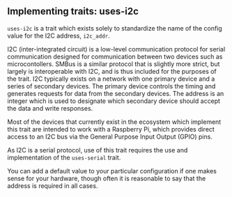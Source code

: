## Implementing traits: uses-i2c

`uses-i2c` is a trait which exists solely to standardize the name of the
config value for the I2C address, `i2c_addr`.

I2C (inter-integrated circuit) is a low-level communication protocol for
serial communication designed for communication between two devices such
as microcontollers. SMBus is a similar protocol that is
slightly more strict, but largely is interoperable with I2C, and is thus
included for the purposes of the trait. I2C typically exists on a
network with one primary device and a series of secondary devices. The
primary device controls the timing and generates requests for data from
the secondary devices. The address is an integer which is used to
designate which secondary device should accept the data and write
responses.

Most of the devices that currently exist in the ecosystem which
implement this trait are intended to work with a Raspberry Pi, which
provides direct access to an I2C bus via the General Purpose Input
Output (GPIO) pins.

As I2C is a serial protocol, use of this trait requires the use and
implementation of the `uses-serial` trait.

You can add a default value to your particular configuration if one
makes sense for your hardware, though often it is reasonable to say that
the address is required in all cases.
